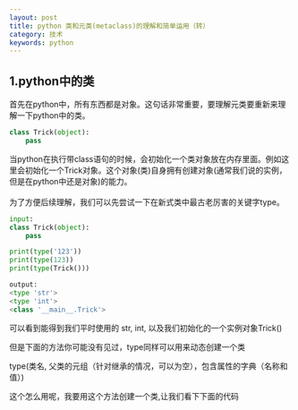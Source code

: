 ```yaml
---
layout: post
title: python 类和元类(metaclass)的理解和简单运用（转）
category: 技术
keywords: python
---
```


## 1.python中的类
首先在python中，所有东西都是对象。这句话非常重要，要理解元类要重新来理解一下python中的类。
```python
class Trick(object):
    pass
```
当python在执行带class语句的时候，会初始化一个类对象放在内存里面。例如这里会初始化一个Trick对象。这个对象(类)自身拥有创建对象(通常我们说的实例，但是在python中还是对象)的能力。<br>
<br>
为了方便后续理解，我们可以先尝试一下在新式类中最古老厉害的关键字type。
```python
input:
class Trick(object):
    pass

print(type('123'))
print(type(123))
print(type(Trick()))

output:
<type 'str'>
<type 'int'>
<class '__main__.Trick'>
```
可以看到能得到我们平时使用的 str, int, 以及我们初始化的一个实例对象Trick()

但是下面的方法你可能没有见过，type同样可以用来动态创建一个类

type(类名, 父类的元组（针对继承的情况，可以为空），包含属性的字典（名称和值）)

这个怎么用呢，我要用这个方法创建一个类,让我们看下下面的代码